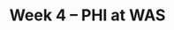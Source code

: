 ---
layout: game
title: Week 4 – PHI at WAS
season: 2015
game_id: 2015_04_PHI_WAS
away_team: PHI
home_team: WAS
---